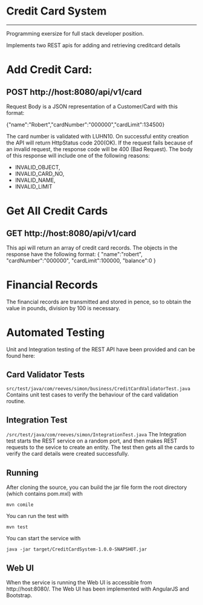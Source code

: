 # Credit Card System
--------------------

Programming exersize for full stack developer position.

Implements two REST apis for adding and retrieving creditcard details
# Add Credit Card: #
## POST http://host:8080/api/v1/card ##
Request Body is a JSON representation of a Customer/Card with this format:

  {"name":"Robert","cardNumber":"000000","cardLimit":134500}

The card number is validated with LUHN10. On successful entity creation the API will return HttpStatus code 200(OK).
If the request fails because of an invalid request, the response code will be 400 (Bad Request). The body of this response will include one of the following reasons:
 * INVALID_OBJECT,
 * INVALID_CARD_NO,
 * INVALID_NAME,
 * INVALID_LIMIT
  
# Get All Credit Cards #
## GET http://host:8080/api/v1/card ##
This api will return an array of credit card records. The objects in the response have the following format:
{   "name":"robert",
    "cardNumber":"000000",
    "cardLimit":100000,
    "balance":0
}

# Financial Records #
The financial records are transmitted and stored in pence, so to obtain the value in pounds, division by 100 is necessary.

# Automated Testing #
Unit and Integration testing of the REST API have been provided and can be found here:
## Card Validator Tests ##

`src/test/java/com/reeves/simon/business/CreditCardValidatorTest.java`
Contains unit test cases to verify the behaviour of the card validation routine.

##  Integration Test ##

`/src/test/java/com/reeves/simon/IntegrationTest.java`
The Integration test starts the REST service on a random port, and then makes REST requests to the sevice to create an entity. The test then gets all the cards to verify the card details were created successfully.

## Running ##
After cloning the source, you can build the jar file form the root directory (which contains pom.mxl) with

`mvn comile`

You can run the test with

`mvn test`

You can start the service with

`java -jar target/CreditCardSystem-1.0.0-SNAPSHOT.jar`

## Web UI ##
When the service is running the Web UI is accessible from http://host:8080/. 
The Web UI has been implemented with AngularJS and Bootstrap.
